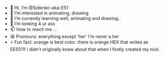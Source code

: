- 👋 Hi, I’m @Sidenko-aka-E51
- 👀 I’m interested in animating, drawing
- 🌱 I’m currently learning well, animating and drawing..
- 💞️ I’m looking 4 ur ass
- 📫 How to reach me ...
- 😄 Pronouns: everything except 'her' I'm never a her
- ⚡ Fun fact: orange is best color. there is orange HEX that writes as EE5511! i didn't originally knew about that when I firstly created my nick.

<!---
Sidenko-aka-E51/Sidenko-aka-E51 is a ✨ special ✨ repository because its `README.md` (this file) appears on your GitHub profile.
You can click the Preview link to take a look at your changes.
--->
